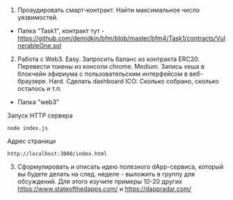 1. Проаудировать смарт-контракт. Найти максимальное число уязвимостей.

* Папка "Task1", контракт тут - https://github.com/demidkin/bfm/blob/master/bfm4/Task1/contracts/VulnerableOne.sol



2. Работа с Web3. 
Easy. Запросить баланс из контракта ERC20. Перевести токены из консоли chrome.
Medium. Запись хеша в блокчейн эфириума с пользовательским интерфейсом в веб-браузере.
Hard. Сделать dashboard ICO: Сколько собрано, сколько осталось и т.п.

* Папка "web3"

Запуск HTTP сервера

    node index.js

Адрес страници

    http://localhost:3000/index.html



3. Сформулировать и описать идею полезного dApp-сервиса, который вы будете делать на след. неделе - выложить в группу для обсуждений. Для этого изучите примеры 10-20 других https://www.stateofthedapps.com/  и https://dappradar.com/ 